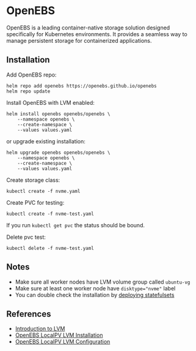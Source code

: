 # OpenEBS

OpenEBS is a leading container-native storage solution designed specifically for
Kubernetes environments. It provides a seamless way to manage persistent storage
for containerized applications.

## Installation

Add OpenEBS repo:

```shell
helm repo add openebs https://openebs.github.io/openebs
helm repo update
```

Install OpenEBS with LVM enabled:

```shell
helm install openebs openebs/openebs \
    --namespace openebs \
    --create-namespace \
    --values values.yaml
```

or upgrade existing installation:

```shell
helm upgrade openebs openebs/openebs \
    --namespace openebs \
    --create-namespace \
    --values values.yaml
```

Create storage class:

```shell
kubectl create -f nvme.yaml
```

Create PVC for testing:

```shell
kubectl create -f nvme-test.yaml
```

If you run `kubectl get pvc` the status should be bound.

Delete pvc test:

```shell
kubectl delete -f nvme-test.yaml
```

## Notes

-   Make sure all worker nodes have LVM volume group called `ubuntu-vg`
-   Make sure at least one worker node have `disktype="nvme"` label
-   You can double check the installation by
    [deploying statefulsets](https://kubernetes.io/docs/tutorials/stateful-application/basic-stateful-set/)

## References

-   [Introduction to LVM](https://www.youtube.com/watch?v=dMHFArkANP8)
-   [OpenEBS LocalPV LVM Installation](https://openebs.io/docs/user-guides/local-storage-user-guide/local-pv-lvm/lvm-installation)
-   [OpenEBS LocalPV LVM Configuration](https://openebs.io/docs/user-guides/local-storage-user-guide/local-pv-lvm/lvm-configuration)
